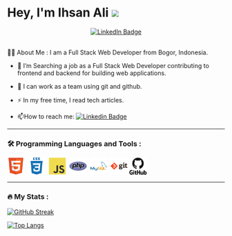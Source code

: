 <h1>
  Hey, I'm Ihsan Ali
  <img src="https://media.giphy.com/media/hvRJCLFzcasrR4ia7z/giphy.gif" width="30px"/>
</h1>

<div id="header" align="center">
    <div id="badges">
      <a href="https://www.linkedin.com/in/ihsan-ali-suwarno-712845228">
      <img src="https://img.shields.io/badge/LinkedIn-blue?style=for-the-badge&logo=linkedin&logoColor=white" alt="LinkedIn Badge"/>
      </a>
      </div>
  <img src="https://komarev.com/ghpvc/?username=ihsanalidev&style=flat-square&color=blue" alt=""/>
</div>

:man_technologist: About Me :
I am a Full Stack Web Developer from Bogor, Indonesia.
- :telescope: I’m Searching a job as a Full Stack Web Developer contributing to frontend and backend for building web applications.

- :seedling: I can work as a team using git and github.

- :zap: In my free time, I read tech articles.

- :mailbox:How to reach me: [![Linkedin Badge](https://img.shields.io/badge/-ihsan-blue?style=flat&logo=Linkedin&logoColor=white)](https://www.linkedin.com/in/ihsan-ali-suwarno-712845228/)

---

### :hammer_and_wrench: Programming Languages and Tools :
<div>
  <img src="https://github.com/devicons/devicon/blob/master/icons/html5/html5-original.svg" title="HTML5" alt="HTML" width="40" height="40"/>&nbsp;
  <img src="https://github.com/devicons/devicon/blob/master/icons/css3/css3-plain-wordmark.svg"  title="CSS3" alt="CSS" width="40" height="40"/>&nbsp;
  <img src="https://github.com/devicons/devicon/blob/master/icons/javascript/javascript-original.svg" title="JavaScript" alt="JavaScript" width="40" height="40"/>&nbsp;
  <img src="https://github.com/devicons/devicon/blob/master/icons/php/php-original.svg" title="PHP" alt="PHP" width="40" height="40"/>&nbsp;
  <!--
  <img src="https://github.com/devicons/devicon/blob/master/icons/react/react-original-wordmark.svg" title="React" alt="React" width="40" height="40"/>&nbsp;
  <img src="https://github.com/devicons/devicon/blob/master/icons/nodejs/nodejs-original-wordmark.svg" title="NodeJS" alt="NodeJS" width="40" height="40"/>&nbsp;
  -->
  <img src="https://github.com/devicons/devicon/blob/master/icons/mysql/mysql-original-wordmark.svg" title="MySQL"  alt="MySQL" width="40" height="40"/>&nbsp;
  <img src="https://github.com/devicons/devicon/blob/master/icons/git/git-original-wordmark.svg" title="Git" **alt="Git" width="40" height="40"/>
  <img src="https://github.com/devicons/devicon/blob/master/icons/github/github-original-wordmark.svg" title="GitHub" **alt="GitHub" width="40" height="40"/>
</div>

---

### :fire: My Stats :
[![GitHub Streak](http://github-readme-streak-stats.herokuapp.com?user=ihsanalidev&theme=dark&background=000000)](https://git.io/streak-stats)

[![Top Langs](https://github-readme-stats.vercel.app/api/top-langs/?username=ihsanalidev&layout=compact&theme=vision-friendly-dark)](https://github.com/anuraghazra/github-readme-stats)
